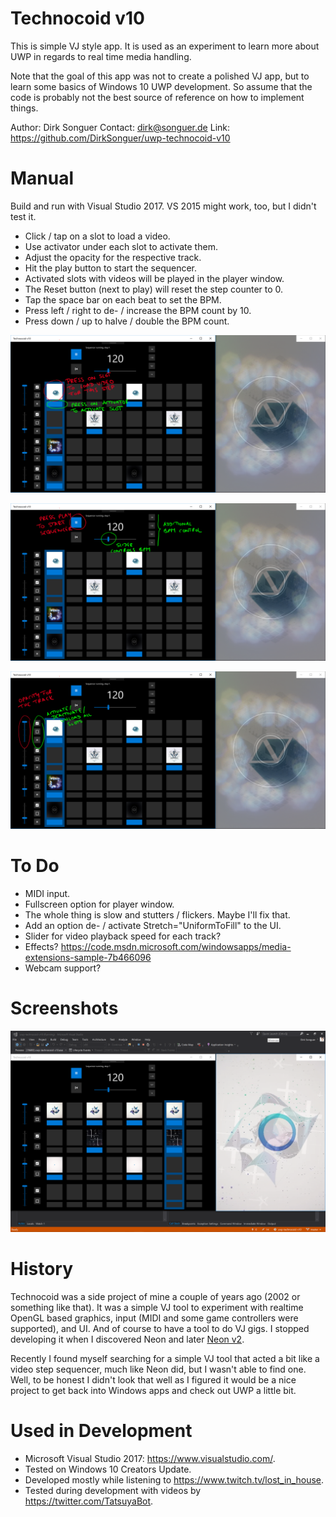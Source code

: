 ﻿# Technocoid v10

This is simple VJ style app. It is used as an experiment to learn more about UWP in
regards to real time media handling.

Note that the goal of this app was not to create a polished VJ app, but to learn some
basics of Windows 10 UWP development. So assume that the code is probably not the best
source of reference on how to implement things.

Author: Dirk Songuer
Contact: dirk@songuer.de
Link: https://github.com/DirkSonguer/uwp-technocoid-v10


# Manual

Build and run with Visual Studio 2017. VS 2015 might work, too, but I didn't test it.

- Click / tap on a slot to load a video.
- Use activator under each slot to activate them.
- Adjust the opacity for the respective track.
- Hit the play button to start the sequencer.
- Activated slots with videos will be played in the player window.
- The Reset button (next to play) will reset the step counter to 0.
- Tap the space bar on each beat to set the BPM.
- Press left / right to de- / increase the BPM count by 10.
- Press down / up to halve / double the BPM count.

![alt text](https://github.com/DirkSonguer/uwp-technocoid-v10/blob/master/screenshots/tcdv10_intro1.png "Technocoid Intro 1")

![alt text](https://github.com/DirkSonguer/uwp-technocoid-v10/blob/master/screenshots/tcdv10_intro2.png "Technocoid Intro 2")

![alt text](https://github.com/DirkSonguer/uwp-technocoid-v10/blob/master/screenshots/tcdv10_intro3.png "Technocoid Intro 3")


# To Do

- MIDI input.
- Fullscreen option for player window.
- The whole thing is slow and stutters / flickers. Maybe I'll fix that.
- Add an option de- / activate Stretch="UniformToFill" to the UI.
- Slider for video playback speed for each track?
- Effects? https://code.msdn.microsoft.com/windowsapps/media-extensions-sample-7b466096
- Webcam support?


# Screenshots
![alt text](https://github.com/DirkSonguer/uwp-technocoid-v10/blob/master/screenshots/tcdv10_main.png "Technocoid Controller Window")


# History

Technocoid was a side project of mine a couple of years ago (2002 or something like that).
It was a simple VJ tool to experiment with realtime OpenGL based graphics, input (MIDI and
some game controllers were supported), and UI. And of course to have a tool to do VJ gigs.
I stopped developing it when I discovered Neon and later [Neon v2](http://neonv2.com/).

Recently I found myself searching for a simple VJ tool that acted a bit like a video step
sequencer, much like Neon did, but I wasn't able to find one. Well, to be honest I didn't
look that well as I figured it would be a nice project to get back into Windows apps and
check out UWP a little bit.


# Used in Development

- Microsoft Visual Studio 2017: https://www.visualstudio.com/.
- Tested on Windows 10 Creators Update.
- Developed mostly while listening to https://www.twitch.tv/lost_in_house.
- Tested during development with videos by https://twitter.com/TatsuyaBot.
